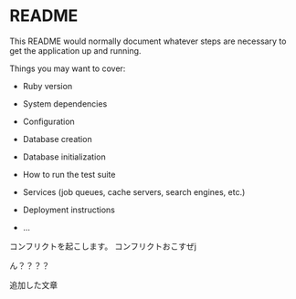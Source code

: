 # README

This README would normally document whatever steps are necessary to get the
application up and running.

Things you may want to cover:

* Ruby version

* System dependencies

* Configuration

* Database creation

* Database initialization

* How to run the test suite

* Services (job queues, cache servers, search engines, etc.)

* Deployment instructions

* ...



コンフリクトを起こします。
コンフリクトおこすぜj

ん？？？？

追加した文章

